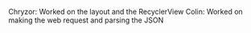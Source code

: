 Chryzor: Worked on the layout and the RecyclerView
Colin: Worked on making the web request and parsing the JSON
